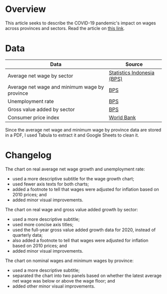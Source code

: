 # Overview

This article seeks to describe the COVID-19 pandemic's impact on wages across provinces and sectors. Read the article on [this link](https://www.thejakartapost.com/news/2021/06/14/covid-19-takes-severe-toll-on-wages.html).


# Data

Data | Source |  
---- | ------ |  
Average net wage by sector | [Statistics Indonesia (BPS)](https://bps.go.id/indicator/19/1521/1/rata-rata-upah-gaji.html) |  
Average net wage and minimum wage by province | [BPS](https://www.bps.go.id/pressrelease/2021/05/05/1815/februari-2021--tingkat-pengangguran-terbuka--tpt--sebesar-6-26-persen.html) |  
Unemployment rate | [BPS](https://bps.go.id/indicator/6/529/1/penduduk-berumur-15-tahun-ke-atas-menurut-jenis-kegiatan.html) |  
Gross value added by sector | [BPS](https://bps.go.id/indicator/11/104/1/-seri-2010-laju-pertumbuhan-pdb-seri-2010.html) |  
Consumer price index | [World Bank](https://data.worldbank.org/indicator/FP.CPI.TOTL?locations=ID) |  

Since the average net wage and minimum wage by province data are stored in a PDF, I used Tabula to extract it and Google Sheets to clean it.


# Changelog

The chart on real average net wage growth and unemployment rate:  
- used a more descriptive subtitle for the wage growth chart;  
- used fewer axis texts for both charts;  
- added a footnote to tell that wages were adjusted for inflation based on 2010 prices; and  
- added minor visual improvements.

The chart on real wage and gross value added growth by sector:  
- used a more descriptive subtitle;  
- used more concise axis titles;  
- used the full-year gross value added growth data for 2020, instead of quarterly data;  
- also added a footnote to tell that wages were adjusted for inflation based on 2010 prices; and  
- added minor visual improvements.

The chart on nominal wages and minimum wages by province:  
- used a more descriptive subtitle;  
- separated the chart into two panels based on whether the latest average net wage was below or above the wage floor; and  
- added other minor visual improvements.
